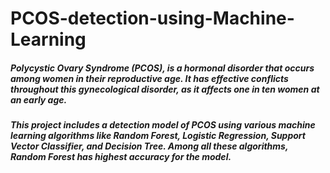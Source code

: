 # PCOS-detection-using-Machine-Learning
##### Polycystic Ovary Syndrome (PCOS), is a hormonal disorder that occurs among women in their reproductive age. It has effective conflicts throughout this gynecological disorder, as it affects one in ten women at an early age. 
##### This project includes a detection model of PCOS using various machine learning algorithms like Random Forest, Logistic Regression, Support Vector Classifier, and Decision Tree. Among all these algorithms, Random Forest has highest accuracy for the model.
